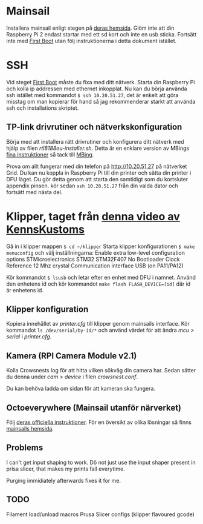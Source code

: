 # Mainsail
Installera mainsail enligt stegen på [deras hemsida](https://docs-os.mainsail.xyz/getting-started/raspberry-pi-os-based). Glöm inte att din Raspberry Pi 2 endast startar med ett sd kort och inte en usb sticka. Fortsätt inte med [First Boot](https://docs-os.mainsail.xyz/getting-started/first-boot) utan följ instruktionerna i detta dokument istället.

# SSH
Vid steget [First Boot](https://docs-os.mainsail.xyz/getting-started/first-boot) måste du fixa med ditt nätverk. Starta din Raspberry Pi och kolla ip addressen med ethernet inkopplat. Nu kan du börja använda ssh istället med kommandot `$ ssh 10.20.51.27`, det är enkelt att göra misstag om man kopierar för hand så jag rekommenderar starkt att använda ssh och installations skriptet.

## TP-link drivrutiner och nätverkskonfiguration
Börja med att installera rätt drivrutiner och konfigurera ditt nätverk med hjälp av filen *rtl8188eu-installer.sh*. Detta är en enklare version av MBings [fina instruktioner](https://gist.github.com/MBing/de297a8ae5e8a191c55a67a568d20d31) så tack till [MBing](https://gist.github.com/MBing).

Prova om allt fungerar med din telefon på <http://10.20.51.27> på nätverket Grid. Du kan nu koppla in Raspberry Pi till din printer och sätta din printer i DFU läget. Du gör detta genom att starta den samtidigt som du kortsluter appendix pinsen. kör sedan `ssh 10.20.51.27` från din valda dator och fortsätt med nästa del.

# Klipper, taget från [denna video av KennsKustoms](https://www.youtube.com/watch?v=6KAFPcL1O-4)
Gå in i klipper mappen `$ cd ~/klipper`
Starta klipper konfigurationen `$ make menuconfig` och välj inställningarna:
    Enable extra low-level configuration options
    STMicroelectronics STM32
    STM32F407
    No Bootloader
    Clock Reference 12 Mhz crystal
    Communication interface USB (on PA11/PA12)

Kör kommandot `$ lsusb` och letar efter en enhet med DFU i namnet. Använd den enhetens id och kör kommandot `make flash FLASH_DEVICE=[id]` där id är enhetens id.

## Klipper konfiguration
Kopiera innehållet av *printer.cfg* till klipper genom mainsails interface. Kör kommandot `ls /dev/serial/by-id/*` och använd värdet för att ändra *mcu > serial* i *printer.cfg*.

## Kamera (RPI Camera Module v2.1)
Kolla Crowsnests log för att hitta vilken sökväg din camera har. Sedan sätter du denna under *cam > device* i filen *crowsnest.conf*.

Du kan behöva ladda om sidan för att kameran ska fungera.

## Octoeverywhere (Mainsail utanför närverket)
Följ [deras officiella instruktioner](https://octoeverywhere.com/dashboard?source=mainsail_docs). För en översikt av olika lösningar så finns [mainsails hemsida](https://docs.mainsail.xyz/overview/quicktips/remote-access).

## Problems
I can't get input shaping to work. Dö not just use the input shaper present in prisa slicer, that makes my prints fall everytime.

Purging immidiately afterwards fixes it for me.

## TODO
Filament load/unload macros
Prusa Slicer configs (klipper flavoured gcode)

